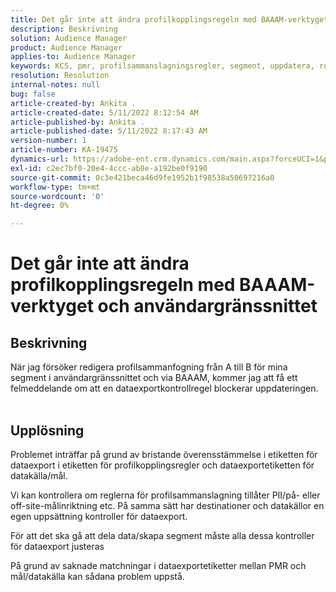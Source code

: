 ```yaml
---
title: Det går inte att ändra profilkopplingsregeln med BAAAM-verktyget och användargränssnittet
description: Beskrivning
solution: Audience Manager
product: Audience Manager
applies-to: Audience Manager
keywords: KCS, pmr, profilsammanslagningsregler, segment, uppdatera, redigera
resolution: Resolution
internal-notes: null
bug: false
article-created-by: Ankita .
article-created-date: 5/11/2022 8:12:54 AM
article-published-by: Ankita .
article-published-date: 5/11/2022 8:17:43 AM
version-number: 1
article-number: KA-19475
dynamics-url: https://adobe-ent.crm.dynamics.com/main.aspx?forceUCI=1&pagetype=entityrecord&etn=knowledgearticle&id=19c23222-02d1-ec11-a7b5-0022480a8d10
exl-id: c2ec7bf0-20e4-4ccc-ab8e-a192be0f9190
source-git-commit: 0c3e421beca46d9fe1952b1f98538a50697216a0
workflow-type: tm+mt
source-wordcount: '0'
ht-degree: 0%

---
```


# Det går inte att ändra profilkopplingsregeln med BAAAM-verktyget och användargränssnittet

## Beskrivning

När jag försöker redigera profilsammanfogning från A till B för mina segment i användargränssnittet och via BAAAM, kommer jag att få ett felmeddelande om att en dataexportkontrollregel blockerar uppdateringen.
<br> 

## Upplösning


Problemet inträffar på grund av bristande överensstämmelse i etiketten för dataexport i etiketten för profilkopplingsregler och dataexportetiketten för datakälla/mål.

Vi kan kontrollera om reglerna för profilsammanslagning tillåter PII/på- eller off-site-målinriktning etc. På samma sätt har destinationer och datakällor en egen uppsättning kontroller för dataexport.

För att det ska gå att dela data/skapa segment måste alla dessa kontroller för dataexport justeras

På grund av saknade matchningar i dataexportetiketter mellan PMR och mål/datakälla kan sådana problem uppstå.
